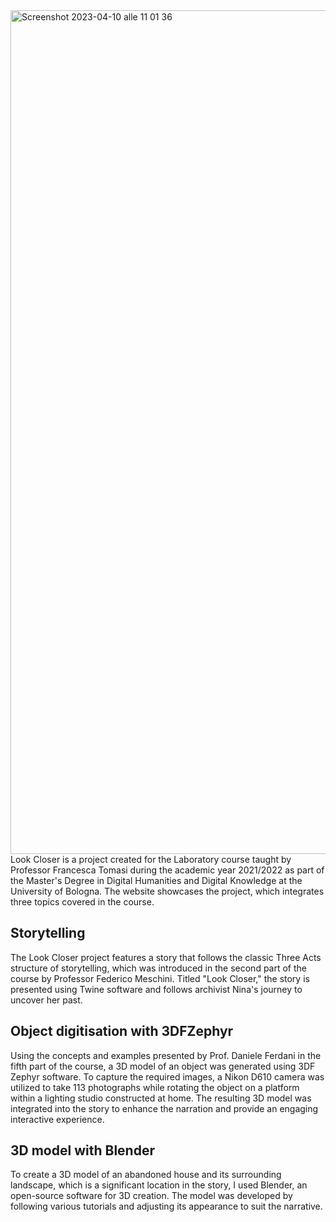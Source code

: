 <img width="1350" alt="Screenshot 2023-04-10 alle 11 01 36" src="https://user-images.githubusercontent.com/72857617/230955618-344c3555-b0ef-49d7-aedf-d03dd03949f5.png">
Look Closer is a project created for the Laboratory course taught by Professor Francesca Tomasi during the academic year 2021/2022 as part of the Master's Degree in Digital Humanities and Digital Knowledge at the University of Bologna. The website showcases the project, which integrates three topics covered in the course.


## Storytelling
The Look Closer project features a story that follows the classic Three Acts structure of storytelling, which was introduced in the second part of the course by Professor Federico Meschini. Titled "Look Closer," the story is presented using Twine software and follows archivist Nina's journey to uncover her past.

## Object digitisation with 3DFZephyr
Using the concepts and examples presented by Prof. Daniele Ferdani in the fifth part of the course, a 3D model of an object was generated using 3DF Zephyr software. To capture the required images, a Nikon D610 camera was utilized to take 113 photographs while rotating the object on a platform within a lighting studio constructed at home. The resulting 3D model was integrated into the story to enhance the narration and provide an engaging interactive experience.

## 3D model with Blender
To create a 3D model of an abandoned house and its surrounding landscape, which is a significant location in the story, I used Blender, an open-source software for 3D creation. The model was developed by following various tutorials and adjusting its appearance to suit the narrative.
